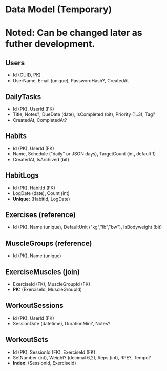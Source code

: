 # Data Model (Temporary)
# Noted: Can be changed later as futher development.
## Users
- Id (GUID, PK)
- UserName, Email (unique), PasswordHash?, CreatedAt

## DailyTasks
- Id (PK), UserId (FK)
- Title, Notes?, DueDate (date), IsCompleted (bit), Priority (1..3), Tag?
- CreatedAt, CompletedAt?

## Habits
- Id (PK), UserId (FK)
- Name, Schedule ("daily" or JSON days), TargetCount (int, default 1)
- CreatedAt, IsArchived (bit)

## HabitLogs
- Id (PK), HabitId (FK)
- LogDate (date), Count (int)
- **Unique:** (HabitId, LogDate)

## Exercises (reference)
- Id (PK), Name (unique), DefaultUnit ("kg","lb","bw"), IsBodyweight (bit)

## MuscleGroups (reference)
- Id (PK), Name (unique)

## ExerciseMuscles (join)
- ExerciseId (FK), MuscleGroupId (FK)
- **PK:** (ExerciseId, MuscleGroupId)

## WorkoutSessions
- Id (PK), UserId (FK)
- SessionDate (datetime), DurationMin?, Notes?

## WorkoutSets
- Id (PK), SessionId (FK), ExerciseId (FK)
- SetNumber (int), Weight? (decimal 6,2), Reps (int), RPE?, Tempo?
- **Index:** (SessionId, ExerciseId)
